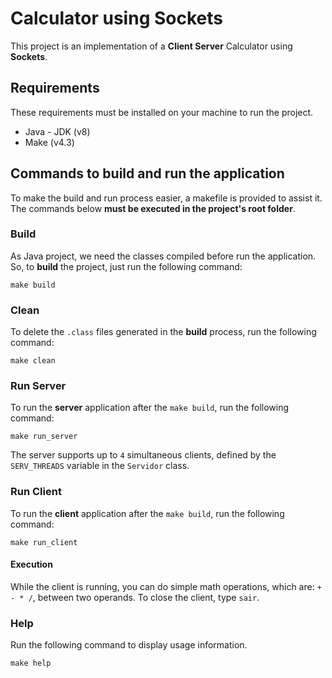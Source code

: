 # Calculator using Sockets

This project is an implementation of a **Client Server** Calculator using **Sockets**.

## Requirements

These requirements must be installed on your machine to run the project.

- Java - JDK (v8)
- Make (v4.3)

## Commands to build and run the application

To make the build and run process easier, a makefile is provided to assist it. The commands below **must be executed in the project's root folder**.

### Build

As Java project, we need the classes compiled before run the application. So, to **build** the project, just run the following command:

```
make build
```

### Clean

To delete the `.class` files generated in the **build** process, run the following command:

```
make clean
```

### Run Server

To run the **server** application after the `make build`, run the following command:

```
make run_server
```

The server supports up to `4` simultaneous clients, defined by the `SERV_THREADS` variable in the `Servidor` class.

### Run Client

To run the **client** application after the `make build`, run the following command:

```
make run_client
```

#### Execution

While the client is running, you can do simple math operations, which are: `+ - * /`, between two operands. To close the client, type `sair`.

### Help

Run the following command to display usage information.

```
make help
```
